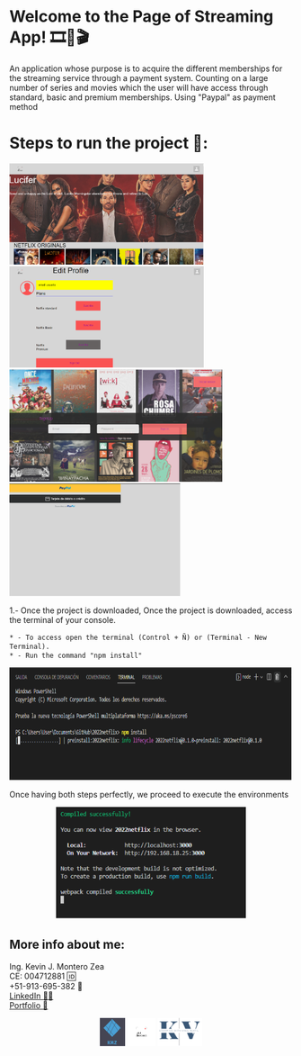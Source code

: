 # Welcome to the Page of Streaming App! 🎞🎥🎬
An application whose purpose is to acquire the different memberships for the streaming service through a payment system. 
Counting on a large number of series and movies which the user will have access through standard, basic and premium memberships. 
Using "Paypal" as payment method

# Steps to run the project 🚨:
<p align="cener">
  <img height="180" src="./img/1.png" />
  <img height="180" src="./img/2.png" />
  <img height="200" src="./img/3.png" />
  <img height=200" src="./img/4.png" />
</p>

1.- Once the project is downloaded, Once the project is downloaded, access the terminal of your console.

    * - To access open the terminal (Control + Ñ) or (Terminal - New Terminal).
    * - Run the command "npm install"
   
<p align="center">
  <img height="200" src="./img/5.png" />
</p>

Once having both steps perfectly, we proceed to execute the environments

<p align="center">
  <img height="200" src="./img/6.png" />
</p>

## More info about me: 
<div id="badges" >
Ing. Kevin J. Montero Zea 
</div>
<div id="badges" >
CE: 004712881 🆔
</div>
<div id="badges" >
+51-913-695-382 📱
</div>
<div id="badges" >
<a href="https://www.linkedin.com/in/kevin913montero/">
    LinkedIn 👨‍🦰
  </a>
</div>
<div id="badges" >
<a href="https://portfoliokjmz.netlify.app/">
    Portfolio 💼
  </a>
</div>


<p align="center">
<img height="50" src="./img/logo2.png" />
<img height="50" src="./img/logo3.png" />
<img height="50" src="./img/Sin título.png" />
</p>
